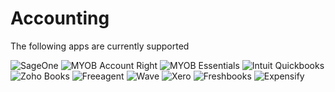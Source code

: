 # Accounting

The following apps are currently supported

<img src="/images/apps/sageone/icon.svg" alt="SageOne" class="app-logo" />
<img src="/images/apps/myob-accountright/icon.svg" alt="MYOB Account Right" class="app-logo" />
<img src="/images/apps/myob-essentials/icon.svg" alt="MYOB Essentials" class="app-logo" />
<img src="/images/apps/intuit/icon.svg" alt="Intuit Quickbooks" class="app-logo" />
<img src="/images/apps/zohobooks/icon.svg" alt="Zoho Books" class="app-logo" />
<img src="/images/apps/freeagent/icon.svg" alt="Freeagent" class="app-logo" />
<img src="/images/apps/wave/icon.svg" alt="Wave" class="app-logo" />
<img src="/images/apps/xero/icon.svg" alt="Xero" class="app-logo" />
<img src="/images/apps/freshbooks/icon.svg" alt="Freshbooks" class="app-logo" />
<img src="/images/apps/expensify/icon.svg" alt="Expensify" class="app-logo" />
